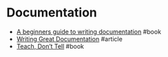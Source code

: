 # Documentation

- [A beginners guide to writing documentation](http://docs.writethedocs.org/writing/beginners-guide-to-docs) #book
- [Writing Great Documentation](https://jacobian.org/writing/great-documentation) #article
- [Teach, Don’t Tell](http://stevelosh.com/blog/2013/09/teach-dont-tell) #book
